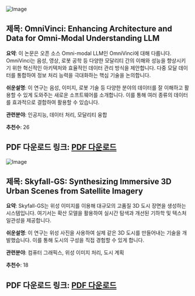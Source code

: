 ![Image](https://cdn-thumbnails.huggingface.co/social-thumbnails/papers/2510.15870.png)

## 제목: OmniVinci: Enhancing Architecture and Data for Omni-Modal Understanding LLM
**요약**: 이 논문은 오픈 소스 Omni-modal LLM인 OmniVinci에 대해 다룹니다. OmniVinci는 음성, 영상, 로봇 공학 등 다양한 모달리티 간의 이해와 성능을 향상시키기 위한 혁신적인 아키텍처와 효율적인 데이터 관리 방식을 제안합니다. 다중 모달 데이터를 통합하여 정보 처리 능력을 극대화하는 핵심 기술을 논의합니다.

**쉬운설명**: 이 연구는 음성, 이미지, 로봇 기술 등 다양한 분야의 데이터를 잘 이해하고 활용할 수 있게 도와주는 새로운 소프트웨어를 소개합니다. 이를 통해 여러 종류의 데이터를 효과적으로 결합하여 활용할 수 있습니다.

**관련분야**: 인공지능, 데이터 처리, 모달리티 융합

**추천수**: 26

**PDF 다운로드 링크**: [PDF 다운로드](https://arxiv.org/pdf/2510.15870)
---

![Image](https://cdn-thumbnails.huggingface.co/social-thumbnails/papers/2510.15869.png)

## 제목: Skyfall-GS: Synthesizing Immersive 3D Urban Scenes from Satellite Imagery
**요약**: Skyfall-GS는 위성 이미지를 이용해 대규모의 고품질 3D 도시 장면을 생성하는 시스템입니다. 여기서는 확산 모델을 활용하여 실시간 탐색과 개선된 기하학 및 텍스처 일관성을 제공합니다.

**쉬운설명**: 이 연구는 위성 사진을 사용하여 실제 같은 3D 도시를 만들어내는 기술을 개발했습니다. 이를 통해 도시의 구성을 직접 경험할 수 있게 합니다.

**관련분야**: 컴퓨터 그래픽스, 위성 이미지 처리, 도시 계획

**추천수**: 18

**PDF 다운로드 링크**: [PDF 다운로드](https://arxiv.org/pdf/2510.15869)
---
